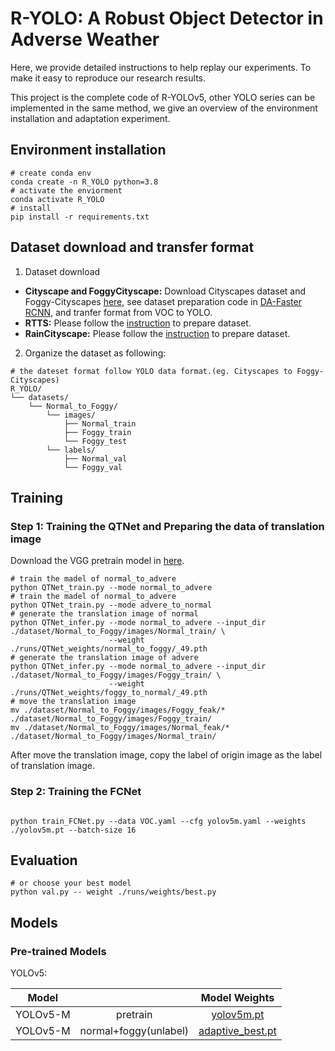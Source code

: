 # R-YOLO: A Robust Object Detector in Adverse Weather

Here, we provide detailed instructions to help replay our experiments. To make it easy to reproduce our research results.

This project is the complete code of R-YOLOv5, other YOLO series can be implemented in the same method, we give an overview of the environment installation and adaptation experiment.

## Environment installation

```shell
# create conda env
conda create -n R_YOLO python=3.8
# activate the enviorment
conda activate R_YOLO
# install 
pip install -r requirements.txt
```

## Dataset download and transfer format 

1. Dataset download

* **Cityscape and FoggyCityscape:**  Download Cityscapes dataset and Foggy-Cityscapes [here](https://www.cityscapes-dataset.com/), see dataset preparation code in [DA-Faster RCNN](https://github.com/yuhuayc/da-faster-rcnn/tree/master/prepare_data), and tranfer format from VOC to YOLO.
* **RTTS:** Please follow the [instruction](https://sites.google.com/site/boyilics/website-builder/reside) to prepare dataset.
* **RainCityscape:** Please follow the [instruction](https://www.photoshopessentials.com/photo-effects/photoshop-weather-effects-rain/) to prepare dataset.

2. Organize the dataset as following:

```shell
# the dateset format follow YOLO data format.(eg. Cityscapes to Foggy-Cityscapes)
R_YOLO/
└── datasets/
    └── Normal_to_Foggy/
        └── images/
            ├── Normal_train
            ├── Foggy_train
            └── Foggy_test
        └── labels/
            ├── Normal_val
            └── Foggy_val
```

## Training

### Step 1: Training the QTNet and Preparing the data of translation image

Download the VGG pretrain model in [here](https://drive.google.com/file/d/199luoCcfhAF_8kydAwziOIPVqyiLECbN/view?usp=sharing).
```shell
# train the madel of normal_to_advere
python QTNet_train.py --mode normal_to_advere 
# train the madel of normal_to_advere
python QTNet_train.py --mode advere_to_normal
# generate the translation image of normal
python QTNet_infer.py --mode normal_to_advere --input_dir ./dataset/Normal_to_Foggy/images/Normal_train/ \
                      --weight ./runs/QTNet_weights/normal_to_foggy/_49.pth
# generate the translation image of advere
python QTNet_infer.py --mode normal_to_advere --input_dir ./dataset/Normal_to_Foggy/images/Foggy_train/ \
                      --weight ./runs/QTNet_weights/foggy_to_normal/_49.pth
# move the translation image
mv ./dataset/Normal_to_Foggy/images/Foggy_feak/* ./dataset/Normal_to_Foggy/images/Foggy_train/
mv ./dataset/Normal_to_Foggy/images/Normal_feak/* ./dataset/Normal_to_Foggy/images/Normal_train/
```
After move the translation image, copy the label of origin image as the label of translation image.

### Step 2: Training the FCNet


```shell

python train_FCNet.py --data VOC.yaml --cfg yolov5m.yaml --weights ./yolov5m.pt --batch-size 16

```

## Evaluation

```shell
# or choose your best model 
python val.py -- weight ./runs/weights/best.py

```

## Models
### Pre-trained Models

YOLOv5:

|  Model   |                       |                                         Model Weights                                       |
| :-----:  | :------------------:  |  :----------------------------------------------------------------------------------------: |
| YOLOv5-M |       pretrain        |  [yolov5m.pt](https://drive.google.com/file/d/1mgOF5k6SZHiHsrQWSzDZ6-KmPplDI2hA/view?usp=sharing) |
| YOLOv5-M | normal+foggy(unlabel) |  [adaptive_best.pt](https://drive.google.com/file/d/15Ocoz0Xm0K5PctU4wRNheKZYmGWFxN_C/view?usp=sharing) |
